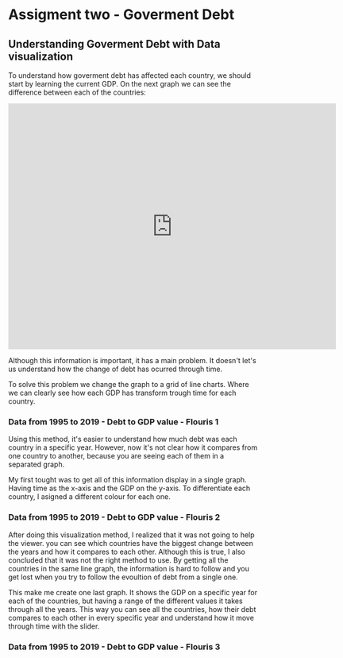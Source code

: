 # Assigment two - **Goverment Debt**

## Understanding Goverment Debt with Data visualization

To understand how goverment debt has affected each country, we should start by learning the current GDP. On the next graph we can see the difference between each of the countries:

<iframe src="https://data.oecd.org/chart/6gMq" width="660" height="495" style="border: 0" mozallowfullscreen="true" webkitallowfullscreen="true" allowfullscreen="true"><a href="https://data.oecd.org/chart/6gMq" target="_blank">OECD Chart: General government debt, Total, % of GDP, Annual, 2019</a></iframe>


Although this information is important, it has a main problem. It doesn't let's us understand how the change of debt has ocurred through time.

To solve this problem we change the graph to a grid of line charts. Where we can clearly see how each GDP has transform trough time for each country. 

### Data from 1995 to 2019 - Debt to GDP value - Flouris 1

<div class="flourish-embed flourish-chart" data-src="visualisation/5290759"><script src="https://public.flourish.studio/resources/embed.js"></script></div>

Using this method, it's easier to understand how much debt was each country in a specific year. However, now it's not clear how it compares from one country to another, because you are seeing each of them in a separated graph. 

My first tought was to get all of this information display in a single graph. Having time as the x-axis and the GDP on the y-axis. To differentiate each country, I asigned a different colour for each one. 

### Data from 1995 to 2019 - Debt to GDP value - Flouris 2

<div class="flourish-embed flourish-scatter" data-src="visualisation/5291037"><script src="https://public.flourish.studio/resources/embed.js"></script></div>

After doing this visualization method, I realized that it was not going to help the viewer. you can see which countries have the biggest change between the years and how it compares to each other. Although this is true, I also concluded that it was not the right method to use. By getting all the countries in the same line graph, the information is hard to follow and you get lost when you try to follow the evoultion of debt from a single one. 

This make me create one last graph. It shows the GDP on a specific year for each of the countries, but having a range of the different values it takes through all the years. This way you can see all the countries, how their debt compares to each other in every specific year and understand how it move through time with the slider.

### Data from 1995 to 2019 - Debt to GDP value - Flouris 3

<div class="flourish-embed flourish-scatter" data-src="visualisation/5291172"><script src="https://public.flourish.studio/resources/embed.js"></script></div>
